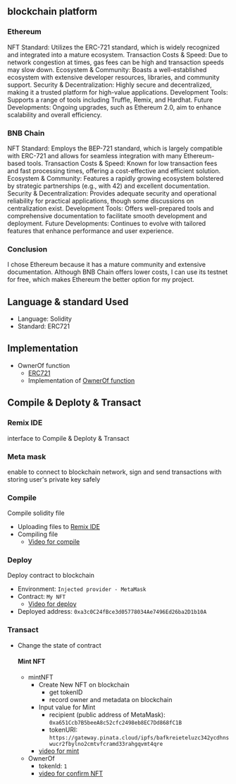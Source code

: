 
## blockchain platform
### Ethereum
NFT Standard: Utilizes the ERC-721 standard, which is widely recognized and integrated into a mature ecosystem.
Transaction Costs & Speed: Due to network congestion at times, gas fees can be high and transaction speeds may slow down.
Ecosystem & Community: Boasts a well-established ecosystem with extensive developer resources, libraries, and community support.
Security & Decentralization: Highly secure and decentralized, making it a trusted platform for high-value applications.
Development Tools: Supports a range of tools including Truffle, Remix, and Hardhat.
Future Developments: Ongoing upgrades, such as Ethereum 2.0, aim to enhance scalability and overall efficiency.
### BNB Chain
NFT Standard: Employs the BEP-721 standard, which is largely compatible with ERC-721 and allows for seamless integration with many Ethereum-based tools.
Transaction Costs & Speed: Known for low transaction fees and fast processing times, offering a cost-effective and efficient solution.
Ecosystem & Community: Features a rapidly growing ecosystem bolstered by strategic partnerships (e.g., with 42) and excellent documentation.
Security & Decentralization: Provides adequate security and operational reliability for practical applications, though some discussions on centralization exist.
Development Tools: Offers well-prepared tools and comprehensive documentation to facilitate smooth development and deployment.
Future Developments: Continues to evolve with tailored features that enhance performance and user experience.
### Conclusion
I chose Ethereum because it has a mature community and extensive documentation. Although BNB Chain offers lower costs, I can use its testnet for free, which makes Ethereum the better option for my project.
## Language & standard Used
- Language: Solidity
- Standard: ERC721
## Implementation
- OwnerOf function
    - [ERC721](https://docs.openzeppelin.com/contracts/4.x/api/token/erc721#ERC721-ownerOf-uint256-)
    - Implementation of [OwnerOf function](https://github.com/OpenZeppelin/openzeppelin-contracts/blob/master/contracts/token/ERC721/ERC721.sol#L449)
## Compile & Deploty & Transact
### Remix IDE
interface to Compile & Deploty & Transact
### Meta mask
enable to connect to blockchain network, sign and send transactions with storing user's private key safely

### Compile
Compile solidity file
- Uploading files to [Remix IDE](https://remix.ethereum.org/#lang=en&optimize=false&runs=200&evmVersion=null&version=soljson-v0.8.26+commit.8a97fa7a.js)
- Compiling file 
    - [Video for compile](https://www.youtube.com/watch?v=DjwfKg-RZ3A)
### Deploy
Deploy contract to blockchain
- Environment: `Injected provider - MetaMask`
- Contract: `My NFT`
    - [Video for deploy](https://youtu.be/sbFlTN66TUI)
- Deployed address: `0xa3c0C24fBce3d05778034Ae7496Ed26ba2D1b10A`
### Transact
- Change the state of contract
    #### Mint NFT
    - mintNFT
        - Create New NFT on blockchain
            - get tokenID
            - record owner and metadata on blockchain
        - Input value for Mint
            - recipient (public address of MetaMask): `0xa651Ccb7B5beeA8c52cfc2498eb8EC7Dd868fC1B`
            - tokenURI:
            `https://gateway.pinata.cloud/ipfs/bafkreieteluzc342ycdhnswucr2fbylno2cmtvfcramd33rahgqvmt4qre`
        - [video for mint](https://youtu.be/rjq2U8sT8TQ)
    - OwnerOf
        - tokenId: `1`
        - [video for confirm NFT](https://youtu.be/bZfiJGEPhSE)